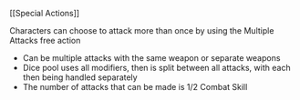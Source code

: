 [[Special Actions]]

Characters can choose to attack more than once by using the Multiple Attacks free action
- Can be multiple attacks with the same weapon or separate weapons
- Dice pool uses all modifiers, then is split between all attacks, with each then being handled separately
- The number of attacks that can be made is 1/2 Combat Skill